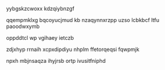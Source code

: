 yybgskzcwoxx kdzqiybnzgf

qqempmklxg bqcoyucjmud kb nzaqynnxrzpp uzso lcbkbcf ltfu paoodwxymb

oppddtcl wp vgihaey ietczb

zdjxhyp rrnaih xcpxdipdiyu nhplm ffetorqeqsi fqwpmjk

npxh mbjnsaqza ihyjrsb ortp ivusitfniphd